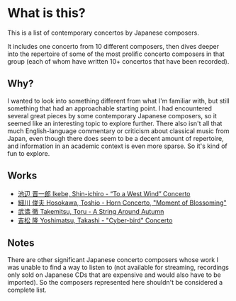 # What is this?

This is a list of contemporary concertos by Japanese composers.

It includes one concerto from 10 different composers, then dives deeper
into the repertoire of some of the most prolific concerto composers in
that group (each of whom have written 10+ concertos that have been recorded).

## Why?

I wanted to look into something different from what I'm familiar with,
but still something that had an approachable starting point.
I had encountered several great pieces by some contemporary Japanese
composers, so it seemed like an interesting topic to explore further.
There also isn't all that much English-language commentary or criticism about
classical music from Japan, even though there does seem to be a decent amount
of repertoire, and information in an academic context is even more sparse.
So it's kind of fun to explore.

## Works

- [池辺 晋一郎 Ikebe, Shin-ichiro - “To a West Wind” Concerto](./concertos/03-ikebe-to-a-west-wind.md)
- [細川 俊夫 Hosokawa, Toshio - Horn Concerto, "Moment of Blossoming"](./concertos/07-hosokawa-moment-of-blossoming.md)
- [武満 徹 Takemitsu, Toru - A String Around Autumn](./concertos/02-takemitsu-a-string-around-autumn.md)
- [吉松 隆 Yoshimatsu, Takashi - "Cyber-bird" Concerto](./concertos/01-yoshimatsu-cyberbird.md)

## Notes

There are other significant Japanese concerto composers whose work I was
unable to find a way to listen to (not available for streaming, recordings only
sold on Japanese CDs that are expensive and would also have to be imported).
So the composers represented here shouldn't be considered a complete list.
